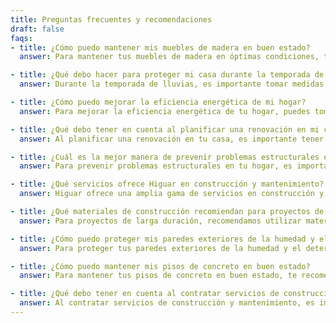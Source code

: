 ```yaml
---
title: Preguntas frecuentes y recomendaciones
draft: false
faqs:
- title: ¿Cómo puedo mantener mis muebles de madera en buen estado?
  answer: Para mantener tus muebles de madera en óptimas condiciones, te recomendamos limpiarlos regularmente con un paño suave y húmedo para eliminar el polvo y la suciedad. Evita el uso de productos de limpieza abrasivos y asegúrate de secarlos completamente después de la limpieza. Además, es importante evitar la exposición directa a la luz solar y la humedad excesiva, ya que pueden dañar la madera.

- title: ¿Qué debo hacer para proteger mi casa durante la temporada de lluvias?
  answer: Durante la temporada de lluvias, es importante tomar medidas para proteger tu casa. Revisa regularmente el techo en busca de goteras y asegúrate de que los canalones estén limpios y funcionando correctamente para evitar inundaciones. Además, sella cualquier grieta o fisura en las paredes exteriores para evitar filtraciones de agua. También puedes considerar la instalación de sistemas de drenaje adecuados para desviar el agua lejos de tu casa.

- title: ¿Cómo puedo mejorar la eficiencia energética de mi hogar?
  answer: Para mejorar la eficiencia energética de tu hogar, puedes tomar varias medidas, como mejorar el aislamiento de las paredes y ventanas para reducir la pérdida de calor o frío, instalar dispositivos de ahorro de agua y energía, como grifos y luces de bajo consumo, y optar por electrodomésticos eficientes en energía. También puedes considerar la instalación de paneles solares o la adopción de otras fuentes de energía renovable.

- title: ¿Qué debo tener en cuenta al planificar una renovación en mi casa?
  answer: Al planificar una renovación en tu casa, es importante tener en cuenta varios factores, como tus necesidades y preferencias, el presupuesto disponible y las regulaciones locales de construcción. Considera contratar a un profesional para ayudarte a diseñar el proyecto y obtener los permisos necesarios. Además, asegúrate de elegir materiales de calidad y duraderos que se adapten a tu estilo de vida y que sean resistentes al desgaste.

- title: ¿Cuál es la mejor manera de prevenir problemas estructurales en mi hogar?
  answer: Para prevenir problemas estructurales en tu hogar, es importante realizar un mantenimiento regular y estar atento a cualquier señal de daño o deterioro. Inspecciona regularmente el techo, las paredes y los cimientos en busca de grietas, hinchazones o cualquier otro signo de problemas estructurales. Además, asegúrate de mantener un drenaje adecuado alrededor de tu casa para evitar la acumulación de agua que pueda dañar los cimientos.

- title: ¿Qué servicios ofrece Higuar en construcción y mantenimiento?
  answer: Higuar ofrece una amplia gama de servicios en construcción y mantenimiento, incluyendo la construcción de estructuras nuevas, renovaciones, reparaciones y mantenimiento preventivo. Nuestro equipo de profesionales altamente calificados se encarga de proyectos de cualquier tamaño, desde pequeñas reparaciones hasta grandes proyectos de construcción. Además, ofrecemos servicios de diseño, consultoría y gestión de proyectos para garantizar que tu proyecto se complete con éxito y dentro del presupuesto.

- title: ¿Qué materiales de construcción recomiendan para proyectos de larga duración?
  answer: Para proyectos de larga duración, recomendamos utilizar materiales duraderos y de alta calidad que puedan resistir el paso del tiempo y las condiciones climáticas adversas. Algunas opciones comunes incluyen hormigón armado, acero estructural, ladrillos cerámicos, piedra natural y madera tratada. Es importante seleccionar materiales que sean adecuados para el tipo de proyecto y que cumplan con los estándares de calidad y seguridad requeridos.

- title: ¿Cómo puedo proteger mis paredes exteriores de la humedad y el deterioro?
  answer: Para proteger tus paredes exteriores de la humedad y el deterioro, te recomendamos utilizar materiales de revestimiento adecuados, como pintura impermeable, estuco o siding. Además, asegúrate de que las ventanas y puertas estén selladas correctamente para evitar filtraciones de agua. También puedes considerar la instalación de sistemas de drenaje, como canalones y desagües pluviales, para desviar el agua lejos de tu casa y prevenir daños en las paredes.

- title: ¿Cómo puedo mantener mis pisos de concreto en buen estado?
  answer: Para mantener tus pisos de concreto en buen estado, te recomendamos limpiarlos regularmente con una escoba o aspiradora para eliminar el polvo y la suciedad. Además, puedes utilizar un limpiador de concreto suave y un trapeador húmedo para limpiar las manchas y la suciedad acumulada. Evita el uso de productos de limpieza abrasivos, ya que pueden dañar la superficie del concreto. También es importante sellar el concreto regularmente para protegerlo de la humedad y las manchas.

- title: ¿Qué debo tener en cuenta al contratar servicios de construcción y mantenimiento?
  answer: Al contratar servicios de construcción y mantenimiento, es importante investigar y seleccionar a una empresa con experiencia, reputación y referencias sólidas. Solicita varios presupuestos y compara los servicios ofrecidos, los plazos de entrega y los costos involucrados. Asegúrate de discutir tus necesidades y expectativas con el contratista y obtener un contrato detallado que especifique los términos y condiciones del proyecto. Además, verifica que la empresa tenga licencia y seguro para protegerte a ti y a tu propiedad en caso de cualquier problema durante el proyecto.
--- 
```

